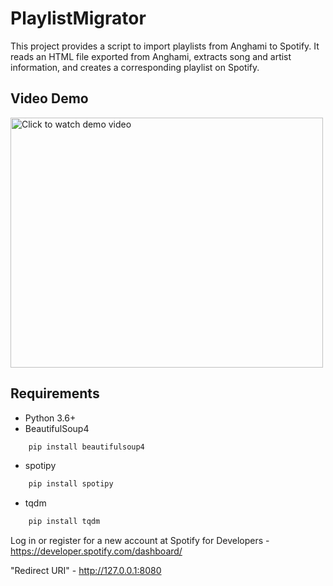 # PlaylistMigrator
This project provides a script to import playlists from Anghami to Spotify. It reads an HTML file exported from Anghami, extracts song and artist information, and creates a corresponding playlist on Spotify.

## Video Demo

<a href="https://www.youtube.com/watch?v=9fCI6yBzstE&t=21s" target="_blank">
  <img src="https://github.com/user-attachments/assets/91ec64ed-4f99-40a4-8c7c-6e6fa1be5b80" 
       alt="Click to watch demo video" width="500" height="400"/>
</a>

## Requirements

- Python 3.6+
- BeautifulSoup4
```sh
    pip install beautifulsoup4
```
- spotipy
```sh
    pip install spotipy 
```

- tqdm

```sh
    pip install tqdm
```

Log in or register for a new account at Spotify for Developers - https://developer.spotify.com/dashboard/

"Redirect URI" - http://127.0.0.1:8080 


